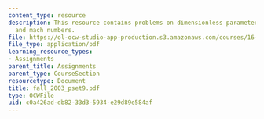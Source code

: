 ```yaml
---
content_type: resource
description: This resource contains problems on dimensionless parameters, and reynolds
  and mach numbers.
file: https://ol-ocw-studio-app-production.s3.amazonaws.com/courses/16-01-unified-engineering-i-ii-iii-iv-fall-2005-spring-2006/c0a426addb8233d35934e29d89e584af_fall_2003_pset9.pdf
file_type: application/pdf
learning_resource_types:
- Assignments
parent_title: Assignments
parent_type: CourseSection
resourcetype: Document
title: fall_2003_pset9.pdf
type: OCWFile
uid: c0a426ad-db82-33d3-5934-e29d89e584af
---
```

